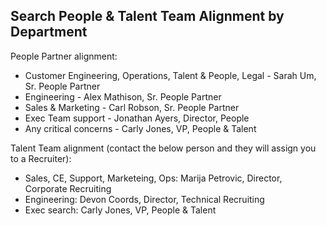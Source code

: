 ## **Search People & Talent Team Alignment by Department**

People Partner alignment:

- Customer Engineering, Operations, Talent & People, Legal - Sarah Um, Sr. People Partner
- Engineering - Alex Mathison, Sr. People Partner
- Sales & Marketing - Carl Robson, Sr. People Partner
- Exec Team support - Jonathan Ayers, Director, People
- Any critical concerns - Carly Jones, VP, People & Talent

Talent Team alignment (contact the below person and they will assign you to a Recruiter):

- Sales, CE, Support, Marketeing, Ops: Marija Petrovic, Director, Corporate Recruiting
- Engineering: Devon Coords, Director, Technical Recruiting
- Exec search: Carly Jones, VP, People & Talent
